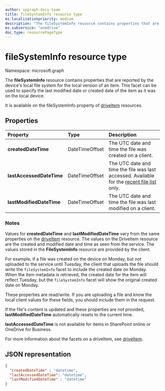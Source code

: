 ```yaml
---
author: spgraph-docs-team
title: fileSystemInfo resource type
ms.localizationpriority: medium
description: "The fileSystemInfo resource contains properties that are reported by the device's local file system for the local version of an item."
ms.subservice: "onedrive"
doc_type: resourcePageType
---
```


# fileSystemInfo resource type

Namespace: microsoft.graph

The **fileSystemInfo** resource contains properties that are reported by the device's local file system for the local version of an item.
This facet can be used to specify the last modified date or created date of the item as it was on the local device.

It is available on the fileSystemInfo property of [driveItem](driveitem.md) resources.

## Properties

| Property                 | Type           | Description                                                                                                          |
| :----------------------- | :------------- | :------------------------------------------------------------------------------------------------------------------- |
| **createdDateTime**      | DateTimeOffset | The UTC date and time the file was created on a client.                                                              |
| **lastAccessedDateTime** | DateTimeOffset | The UTC date and time the file was last accessed. Available for the [recent file list](../api/drive-recent.md) only. |
| **lastModifiedDateTime** | DateTimeOffset | The UTC date and time the file was last modified on a client.                                                        |

### Notes

Values for **createdDateTime** and **lastModifiedDateTime** vary from the same properties on the [driveItem](driveitem.md) resource.
The values on the DriveItem resource are the created and modified date and time as seen from the service.
The values stored in the **FileSystemInfo** resource are provided by the client.

For example, if a file was created on the device on Monday, but not uploaded to the service until Tuesday, the client that uploads the file should write the `fileSystemInfo` facet to include the created date on Monday.
When the item metadata is retrieved, the created date for the item will reflect Tuesday, but the `fileSystemInfo` facet will show the original created date on Monday.

These properties are read/write.
If you are uploading a file and know the local client values for these fields, you should include them in the request.

If the file's content is updated and these properties are not provided, **lastModifiedDateTime** automatically resets to the current time.

**lastAccessedDateTime** is not available for items in SharePoint online or OneDrive for Business.

For more information about the facets on a driveItem, see [driveItem](driveitem.md).


## JSON representation

<!-- {
  "blockType": "resource",
  "optionalProperties": [
    "lastAccessedDateTime"
  ],
  "@odata.type": "microsoft.graph.fileSystemInfo"
}-->

```json
{
  "createdDateTime" : "datetime",
  "lastAccessedDateTime": "datetime",
  "lastModifiedDateTime" : "datetime"
}
```